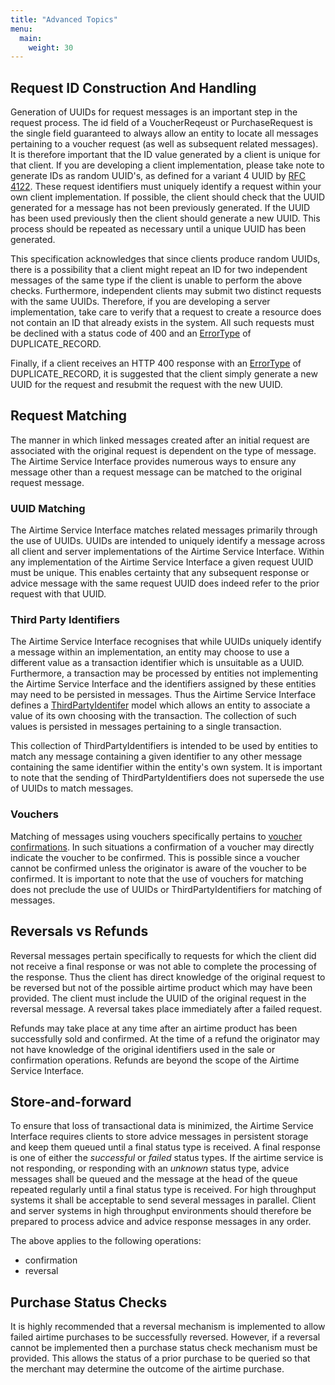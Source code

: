 ```yaml
---
title: "Advanced Topics"
menu:
  main:
    weight: 30
---
```


## Request ID Construction And Handling

Generation of UUIDs for request messages is an important step in the request process. The id field of a VoucherReqeust or PurchaseRequest is the single field guaranteed to always allow an entity to locate all messages pertaining to a voucher request (as well as subsequent related messages). It is therefore important that the ID value generated by a client is unique for that client. If you are developing a client implementation, please take note to generate IDs as random UUID's, as defined for a variant 4 UUID by [RFC 4122](https://tools.ietf.org/html/rfc4122). These request identifiers must uniquely identify a request within your own client implementation. If possible, the client should check that the UUID generated for a message has not been previously generated. If the UUID has been used previously then the client should generate a new UUID. This process should be repeated as necessary until a unique UUID has been generated.

This specification acknowledges that since clients produce random UUIDs, there is a possibility that a client might repeat an ID for two independent messages of the same type if the client is unable to perform the above checks. Furthermore, independent clients may submit two distinct requests with the same UUIDs. Therefore, if you are developing a server implementation, take care to verify that a request to create a resource does not contain an ID that already exists in the system. All such requests must be declined with a status code of 400 and an [ErrorType](/specification/definitions/#errordetail) of DUPLICATE_RECORD.

Finally, if a client receives an HTTP 400 response with an [ErrorType](/specification/definitions/#errordetail) of DUPLICATE_RECORD, it is suggested that the client simply generate a new UUID for the request and resubmit the request with the new UUID.


## Request Matching

The manner in which linked messages created after an initial request are associated with the original request is dependent on the type of message. The Airtime Service Interface provides numerous ways to ensure any message other than a request message can be matched to the original request message.

### UUID Matching

The Airtime Service Interface matches related messages primarily through the use of UUIDs. UUIDs are intended to uniquely identify a message across all client and server implementations of the Airtime Service Interface. Within any implementation of the Airtime Service Interface a given request UUID must be unique. This enables certainty that any subsequent response or advice message with the same request UUID does indeed refer to the prior request with that UUID.

### Third Party Identifiers

The Airtime Service Interface recognises that while UUIDs uniquely identify a message within an implementation, an entity may choose to use a different value as a transaction identifier which is unsuitable as a UUID. Furthermore, a transaction may be processed by entities not implementing the Airtime Service Interface and the identifiers assigned by these entities may need to be persisted in messages. Thus the Airtime Service Interface defines a [ThirdPartyIdentifer](/specification/definitions/#thirdpartyidentifier) model which allows an entity to associate a value of its own choosing with the transaction. The collection of such values is persisted in messages pertaining to a single transaction.

This collection of ThirdPartyIdentifiers is intended to be used by entities to match any message containing a given identifier to any other message containing the same identifier within the entity's own system. It is important to note that the sending of ThirdPartyIdentifiers does not supersede the use of UUIDs to match messages.

### Vouchers

Matching of messages using vouchers specifically pertains to [voucher confirmations](/specification/operations/#voucherConfirmation). In such situations a confirmation of a voucher may directly indicate the voucher to be confirmed. This is possible since a voucher cannot be confirmed unless the originator is aware of the voucher to be confirmed. It is important to note that the use of vouchers for matching does not preclude the use of UUIDs or ThirdPartyIdentifiers for matching of messages.

## Reversals vs Refunds

Reversal messages pertain specifically to requests for which the client did not receive a final response or was not able to complete the processing of the response. Thus the client has direct knowledge of the original request to be reversed but not of the possible airtime product which may have been provided. The client must include the UUID of the original request in the reversal message. A reversal takes place immediately after a failed request.

Refunds may take place at any time after an airtime product has been successfully sold and confirmed. At the time of a refund the originator may not have knowledge of the original identifiers used in the sale or confirmation operations. Refunds are beyond the scope of the Airtime Service Interface.

## Store-and-forward

To ensure that loss of transactional data is minimized, the Airtime Service Interface requires clients to store advice messages in persistent storage and keep them queued until a final status type is received. A final response is one of either the _successful_ or _failed_ status types. If the airtime service is not responding, or responding with an _unknown_ status type, advice messages shall be queued and the message at the head of the queue repeated regularly until a final status type is received. For high throughput systems it shall be acceptable to send several messages in parallel. Client and server systems in high throughput environments should therefore be prepared to process advice and advice response messages in any order.

The above applies to the following operations:

* confirmation
* reversal

## Purchase Status Checks

It is highly recommended that a reversal mechanism is implemented to allow failed airtime purchases to be successfully reversed. However, if a reversal cannot be implemented then a purchase status check mechanism must be provided. This allows the status of a prior purchase to be queried so that the merchant may determine the outcome of the airtime purchase.
